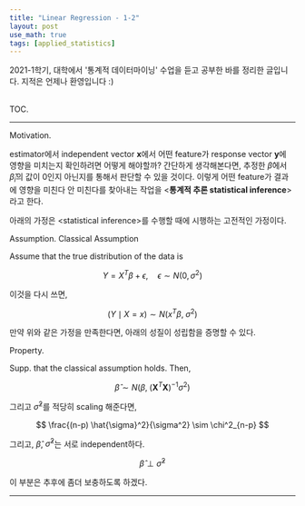 ```yaml
---
title: "Linear Regression - 1-2"
layout: post
use_math: true
tags: [applied_statistics]
---
```



2021-1학기, 대학에서 '통계적 데이터마이닝' 수업을 듣고 공부한 바를 정리한 글입니다. 지적은 언제나 환영입니다 :)

<br><span class="statement-title">TOC.</span><br>

<hr/>

<span class="statement-title">Motivation.</span><br>

estimator에서 independent vector $\mathbf{x}$에서 어떤 feature가 response vector $\mathbf{y}$에 영향을 미치는지 확인하려면 어떻게 해야할까? 간단하게 생각해본다면, 추정한 $\hat{\beta}$에서 $\hat{\beta}_i$의 값이 0인지 아닌지를 통해서 판단할 수 있을 것이다. 이렇게 어떤 feature가 결과에 영향을 미친다 안 미친다를 찾아내는 작업을 \<**통계적 추론 statistical inference**\>라고 한다.

아래의 가정은 \<statistical inference\>를 수행할 때에 시행하는 고전적인 가정이다.

<span class="statement-title">Assumption.</span> Classical Assumption<br>

Assume that the true distribution of the data is 

$$
Y = X^T \beta + \epsilon, \quad \epsilon \sim N(0, \sigma^2)
$$

이것을 다시 쓰면,

$$
(Y \mid X = x) \sim N(x^T \beta, \; \sigma^2)
$$

만약 위와 같은 가정을 만족한다면, 아래의 성질이 성립함을 증명할 수 있다.

<span class="statement-title">Property.</span><br>

Supp. that the classical assumption holds. Then,

$$
\hat{\beta} \sim N(\beta, \; (\mathbf{X}^T \mathbf{X})^{-1} \sigma^2)
$$

그리고 $\hat{\sigma}^2$를 적당히 scaling 해준다면,

$$
\frac{(n-p) \hat{\sigma}^2}{\sigma^2} \sim \chi^2_{n-p}
$$

그리고, $\hat{\beta}$, $\hat{\sigma}^2$는 서로 independent하다.

$$
\hat{\beta} \perp \hat{\sigma}^2
$$

이 부분은 추후에 좀더 보충하도록 하겠다.

<hr/>

